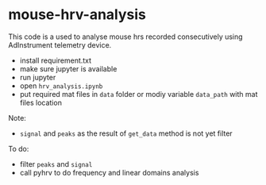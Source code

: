 # mouse-hrv-analysis

This code is a used to analyse mouse hrs recorded consecutively using AdInstrument telemetry device.

- install requirement.txt
- make sure jupyter is available
- run jupyter
- open `hrv_analysis.ipynb`
- put required mat files in `data` folder or modiy variable `data_path` with mat files location

Note:

- `signal` and `peaks` as the result of `get_data` method is not yet filter

To do:

- filter `peaks` and `signal`
- call pyhrv to do frequency and linear domains analysis
